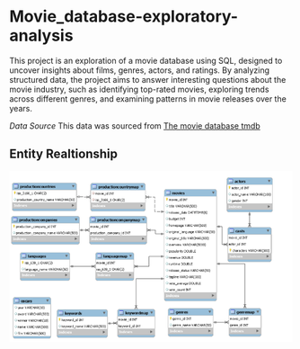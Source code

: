 # Movie_database-exploratory-analysis

This project is an exploration of a movie database using SQL, designed to uncover insights about films, genres, actors, and ratings. By analyzing structured data, the project aims to answer interesting questions about the movie industry, such as identifying top-rated movies, exploring trends across different genres, and examining patterns in movie releases over the years.

*Data Source*
This data was sourced from [The movie database tmdb](https://www.themoviedb.org/)

## Entity Realtionship
![E-R Diagram of the TMDB database](E-RDiagram.png)
